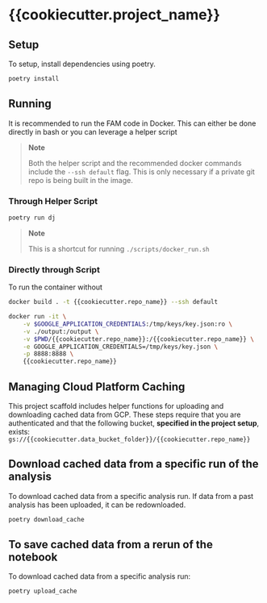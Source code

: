 # {{cookiecutter.project_name}}

## Setup

To setup, install dependencies using poetry.

```sh
poetry install
```

## Running

It is recommended to run the FAM code in Docker. This can either be done directly in bash or you can leverage a helper script

> **Note**
>
> Both the helper script and the recommended docker commands include the `--ssh default` flag.
> This is only necessary if a private git repo is being built in the image.

### Through Helper Script

```bash
poetry run dj
```

> **Note**
>
> This is a shortcut for running `./scripts/docker_run.sh`

### Directly through Script

To run the container without

```bash
docker build . -t {{cookiecutter.repo_name}} --ssh default

docker run -it \
	-v $GOOGLE_APPLICATION_CREDENTIALS:/tmp/keys/key.json:ro \
	-v ./output:/output \
	-v $PWD/{{cookiecutter.repo_name}}:/{{cookiecutter.repo_name}} \
	-e GOOGLE_APPLICATION_CREDENTIALS=/tmp/keys/key.json \
	-p 8888:8888 \
	{{cookiecutter.repo_name}}
```

## Managing Cloud Platform Caching

This project scaffold includes helper functions for uploading and downloading cached data from GCP. These steps require that you are authenticated and that the following bucket, **specified in the project setup**, exists:
`gs://{{cookiecutter.data_bucket_folder}}/{{cookiecutter.repo_name}}`

## Download cached data from a specific run of the analysis

To download cached data from a specific analysis run. If data from a past analysis has been uploaded, it can be redownloaded.

```sh
poetry download_cache
```

## To save cached data from a rerun of the notebook

To download cached data from a specific analysis run:

```sh
poetry upload_cache
```
